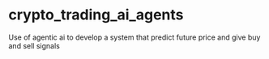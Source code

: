 # crypto_trading_ai_agents
Use of agentic ai to develop a system that predict future price and give buy and sell signals
